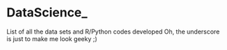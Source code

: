 # DataScience_
List of all the data sets and R/Python codes developed 
Oh, the underscore is just to make me look geeky ;)
